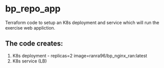 # bp_repo_app

Terraform code to setup an K8s deployment and service which will run the exercise web appliction.

## The code creates:
1. K8s deployment - replicas=2 image=ranra96/bp_nginx_ran:latest
2. K8s service (LB)

